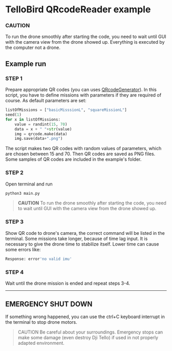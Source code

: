 # TelloBird QRcodeReader example
### CAUTION
To run the drone smoothly after starting the code, you need to wait until GUI with the camera view from the drone showed up. Everything is executed by the computer not a drone. 
## Example run
### STEP 1
Prepare appropriate QR codes (you can uses [QRcodeGenerator](https://github.com/xxBeWolfxx/DroneProjectTello/blob/main/QRcodes/QRcodeGenerator.py)). In this script, you have to define missions with parameters if they are required of course. As default parameters are set:
```python
listOfMissions = ["basicMisssionL", "squareMissionL"]
seed(1)
for x in listOfMissions:
    value = randint(15, 70)
    data = x + " "+str(value)
    img = qrcode.make(data)
    img.save(data+".png")
```
The script makes two QR codes with random values of parameters, which are chosen between 15 and 70. Then QR codes are saved as PNG files. Some samples of QR codes are included in the example's folder.
### STEP 2 
Open terminal and run
```bash
python3 main.py
```
> __CAUTION__
> To run the drone smoothly after starting the code, you need to wait until GUI with the camera view from the drone showed up.

### STEP 3 
Show QR code to drone's camera, the correct command will be listed in the terminal.
Some missions take longer, because of time lag input. It is necessary to give the drone time to stabilize itself. Lower time can cause some errors like:
```bash
Response: error'no valid imu'
```
### STEP 4
Wait until the drone mission is ended and repeat steps 3-4.
***
## EMERGENCY SHUT DOWN
If something wrong happened, you can use the ctrl+C keyboard interrupt in the terminal to stop drone motors. 
> CAUTION
> Be careful about your surroundings. Emergency stops can make some damage (even destroy Dji Tello) if used in not properly adapted environment.

